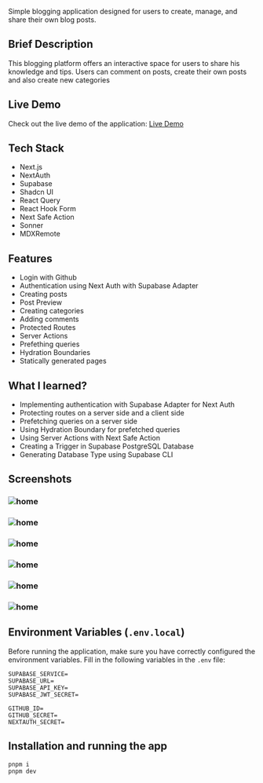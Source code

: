 Simple blogging application designed for users to create, manage, and share their own blog posts.

## Brief Description

This blogging platform offers an interactive space for users to share his knowledge and tips. Users can comment on posts, create their own posts and also create new categories

## Live Demo

Check out the live demo of the application: [Live Demo](https://blog-board.vercel.app/)

## Tech Stack

- Next.js
- NextAuth
- Supabase
- Shadcn UI
- React Query
- React Hook Form
- Next Safe Action
- Sonner
- MDXRemote

## Features

- Login with Github
- Authentication using Next Auth with Supabase Adapter
- Creating posts
- Post Preview
- Creating categories
- Adding comments
- Protected Routes
- Server Actions
- Prefething queries
- Hydration Boundaries
- Statically generated pages

## What I learned?

- Implementing authentication with Supabase Adapter for Next Auth
- Protecting routes on a server side and a client side
- Prefetching queries on a server side
- Using Hydration Boundary for prefetched queries
- Using Server Actions with Next Safe Action
- Creating a Trigger in Supabase PostgreSQL Database
- Generating Database Type using Supabase CLI

## Screenshots

### ![home](https://www.tarabasz.dev/_next/image?url=/img/blog-board-1.png&w=1080&q=75)

### ![home](https://www.tarabasz.dev/_next/image?url=/img/blog-board-2.png&w=1080&q=75)

### ![home](https://www.tarabasz.dev/_next/image?url=/img/blog-board-3.png&w=1080&q=75)

### ![home](https://www.tarabasz.dev/_next/image?url=/img/blog-board-4.png&w=1080&q=75)

### ![home](https://www.tarabasz.dev/_next/image?url=/img/blog-board-5.png&w=1080&q=75)

### ![home](https://www.tarabasz.dev/_next/image?url=/img/blog-board-7.png&w=1080&q=75)

## Environment Variables (`.env.local`)

Before running the application, make sure you have correctly configured the environment variables. Fill in the following variables in the `.env` file:

```env
SUPABASE_SERVICE=
SUPABASE_URL=
SUPABASE_API_KEY=
SUPABASE_JWT_SECRET=

GITHUB_ID=
GITHUB_SECRET=
NEXTAUTH_SECRET=
```

## Installation and running the app

```
pnpm i
pnpm dev
```
